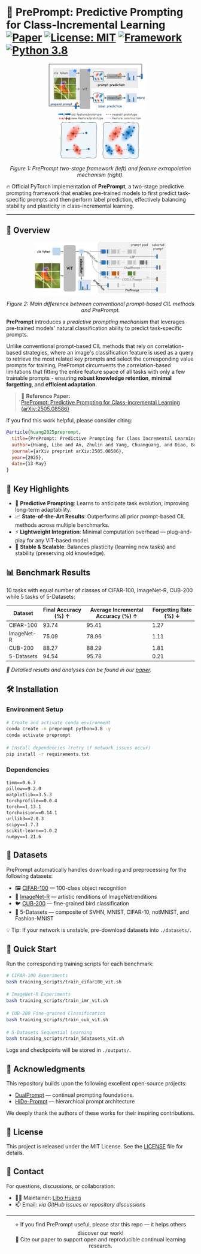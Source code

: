 # 🌟 PrePrompt: Predictive Prompting for Class-Incremental Learning [![Paper](https://img.shields.io/badge/arXiv-Paper-b31b1b)](https://arxiv.org/abs/2505.08586) [![License: MIT](https://img.shields.io/badge/License-MIT-yellow.svg)](https://opensource.org/licenses/MIT) [![Framework](https://img.shields.io/badge/Framework-PyTorch-red)](https://pytorch.org) [![Python 3.8](https://img.shields.io/badge/Python-3.8-blue.svg)](https://www.python.org/)


<p align="center">
  <img src="asset/method.png" alt="PrePrompt Framework" width="52%" style="margin-right:15px;"/>
  <img src="asset/feature.png" alt="Feature Txtrapolation" width="45%"/>
</p>
<p align="center">
  <em>Figure 1: PrePrompt two-stage framework (left) and feature extrapolation mechanism (right).</em>
</p>

🔥 Official PyTorch implementation of **PrePrompt**, a two-stage predictive prompting framework that enables pre-trained models to first predict task-specific prompts and then perform label prediction, effectively balancing stability and plasticity in class-incremental learning.

---

## 🧠 Overview
<p align="center">
  <img src="asset/prompts.png" alt="PrePrompt Overview" width="70%"/>
</p>
<p align="center">
  <em>Figure 2: Main difference between conventional prompt-based CIL methods and PrePrompt.</em>
</p>

**PrePrompt** introduces a *predictive prompting mechanism* that leverages pre-trained models' natural classification ability to predict task-specific prompts.

Unlike conventional prompt-based CIL methods that rely on correlation-based strategies, where an image's classification feature is used as a query to retrieve the most related key prompts and select the corresponding value prompts for training, PrePrompt circumvents the correlation-based limitations that fitting the entire feature space of all tasks with only a few trainable prompts - ensuring **robust knowledge retention**, **minimal forgetting**, and **efficient adaptation**.

> 📄 **Reference Paper:**  
> [PrePrompt: Predictive Prompting for Class-Incremental Learning (arXiv:2505.08586)](https://arxiv.org/abs/2505.08586)

If you find this work helpful, please consider citing:
```bibtex
@article{huang2025preprompt,
  title={PrePrompt: Predictive Prompting for Class Incremental Learning},
  author={Huang, Libo and An, Zhulin and Yang, Chuanguang, and Diao, Boyu et al},
  journal={arXiv preprint arXiv:2505.08586},
  year={2025},
  date={13 May}
}
```

## 🚀 Key Highlights

- 🧩 **Predictive Prompting**: Learns to anticipate task evolution, improving long-term adaptability.
- 📈 **State-of-the-Art Results**: Outperforms all prior prompt-based CIL methods across multiple benchmarks.
- ⚡ **Lightweight Integration**: Minimal computation overhead — plug-and-play for any ViT-based model.
- 🔁 **Stable & Scalable**: Balances plasticity (learning new tasks) and stability (preserving old knowledge).

## 📊 Benchmark Results
10 tasks with equal number of classes  of CIFAR-100, ImageNet-R, CUB-200 while 5 tasks of 5-Datasets:

| Dataset | Final Accuracy (%) ↑ | Average Incremental Accuracy (%) ↑ | Forgetting Rate (%) ↓|
|---------|-------------------|----------------------------------|---------------------|
| CIFAR-100 | 93.74 | 95.41 | 1.27 |
| ImageNet-R | 75.09 | 78.96 | 1.11 |
| CUB-200 | 88.27 | 88.29 | 1.81 |
| 5-Datasets | 94.54 | 95.78 | 0.21 |

*📘 Detailed results and analyses can be found in our [paper](https://arxiv.org/abs/2505.08586).*

## 🛠️ Installation

### Environment Setup
```bash
# Create and activate conda environment
conda create -n preprompt python=3.8 -y
conda activate preprompt

# Install dependencies (retry if network issues occur)
pip install -r requirements.txt
```

### Dependencies
``` text
timm==0.6.7
pillow==9.2.0
matplotlib==3.5.3
torchprofile==0.0.4
torch==1.13.1
torchvision==0.14.1
urllib3==2.0.3
scipy==1.7.3
scikit-learn==1.0.2
numpy==1.21.6
```


## 📁 Datasets
PrePrompt automatically handles downloading and preprocessing for the following datasets:
- 🖼️ [CIFAR-100](https://www.cs.toronto.edu/~kriz/cifar-100-python.tar.gz) — 100-class object recognition
- 🎨 [ImageNet-R](https://people.eecs.berkeley.edu/~hendrycks/imagenet-r.tar) — artistic renditions of ImageNetrenditions
- 🐦 [CUB-200](https://data.caltech.edu/records/65de6-vp158/files/CUB_200_2011.tgz) — fine-grained bird classification
- 🔢 5-Datasets — composite of SVHN, MNIST, CIFAR-10, notMNIST, and Fashion-MNIST

💡 Tip: If your network is unstable, pre-download datasets into `./datasets/`.

## 🎯 Quick Start
Run the corresponding training scripts for each benchmark:
```bash
# CIFAR-100 Experiments
bash training_scripts/train_cifar100_vit.sh

# ImageNet-R Experiments  
bash training_scripts/train_imr_vit.sh

# CUB-200 Fine-grained Classification
bash training_scripts/train_cub_vit.sh

# 5-Datasets Sequential Learning
bash training_scripts/train_5datasets_vit.sh
```
Logs and checkpoints will be stored in `./outputs/`.



## 🙏 Acknowledgments
This repository builds upon the following excellent open-source projects:
- [DualPrompt](https://github.com/JH-LEE-KR/dualprompt-pytorch) — continual prompting foundations.
- [HiDe-Prompt](https://github.com/thu-ml/HiDe-Prompt) — hierarchical prompt architecture

We deeply thank the authors of these works for their inspiring contributions.

## 📜 License
This project is released under the MIT License. See the [LICENSE](./LICENSE) file for details.

## 💬 Contact
For questions, discussions, or collaboration:
- 🧑‍💻 Maintainer: [Libo Huang](https://github.com/libo-huang)
- 📫 Email: *via GitHub issues or repository discussions*

---

<div align="center">
⭐ If you find PrePrompt useful, please star this repo — it helps others discover our work!</br>
📖 Cite our paper to support open and reproducible continual learning research.
</div>
